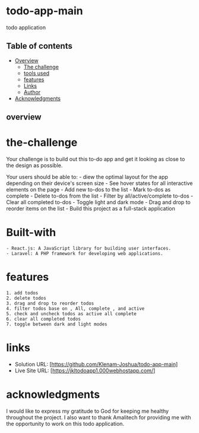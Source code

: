 # todo-app-main
todo application 





## Table of contents

- [Overview](#overview)
  - [The challenge](#the-challenge)
  - [tools used](#Built-with)
  - [features](#features)
  - [Links](#links)
  - [Author](#author)
- [Acknowledgments](#acknowledgments)




## overview

   # the-challenge
   Your challenge is to build out this to-do app and get it looking as close to the design as
   possible.
   
   Your users should be able to:
    - diew the optimal layout for the app depending on their device's screen size
    - See hover states for all interactive elements on the page
    - Add new to-dos to the list
    - Mark to-dos as complete
    - Delete to-dos from the list
    - Filter by all/active/complete to-dos
    - Clear all completed to-dos
    - Toggle light and dark mode
    - Drag and drop to reorder items on the list
    - Build this project as a full-stack application
      


   # Built-with
    - React.js: A JavaScript library for building user interfaces.
    - Laravel: A PHP framework for developing web applications.
    

       

  # features
    1. add todos 
    2. delete todos
    3. drag and drop to reorder todos
    4. filter todos base on , All, complete , and active
    5. check and uncheck todos as active all complete
    6. clear all completed todos
    7. toggle between dark and light modes



   # links

   - Solution URL: [https://github.com/Klenam-Joshua/todo-app-main]
   - Live Site URL: [https://jkltodoapp1.000webhostapp.com/]






  # acknowledgments
  I would like to express my gratitude to God for keeping me healthy throughout the project. I also want to thank Amalitech for providing me with the opportunity to work on this todo application.

